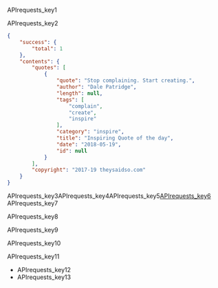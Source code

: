 APIrequests_key1


APIrequests_key2


```json
{
    "success": {
        "total": 1
    },
    "contents": {
        "quotes": [
            {
                "quote": "Stop complaining. Start creating.",
                "author": "Dale Patridge",
                "length": null,
                "tags": [
                    "complain",
                    "create",
                    "inspire"
                ],
                "category": "inspire",
                "title": "Inspiring Quote of the day",
                "date": "2018-05-19",
                "id": null
            }
        ],
        "copyright": "2017-19 theysaidso.com"
    }
}
```
APIrequests_key3APIrequests_key4APIrequests_key5[APIrequests_key6](https://www.w3schools.com/js/js_json.asp)
APIrequests_key7


APIrequests_key8


APIrequests_key9



APIrequests_key10


APIrequests_key11
- APIrequests_key12
- APIrequests_key13

